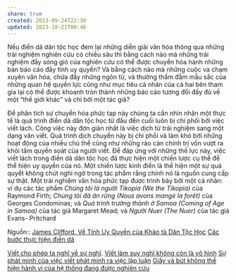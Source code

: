 ```yaml
---
share: true
created: 2023-09-24T22:38
updated: 2023-10-21T00:46
---
```

Nếu điền dã dân tộc học đem lại những diễn giải văn hóa thông qua những trải nghiệm nghiên cứu có chiều sâu thì bằng cách nào mà những trải nghiệm đầy sóng gió của nghiên cứu có thể được chuyển hóa hành những bản báo cáo đầy tính uy quyền? Và bằng cách nào mà những cuộc va chạm xuyên văn hóa, chứa đầy những ngôn từ, và thường thấm đẫm mầu sắc của những quan hệ quyền lực cũng như mục tiêu cá nhân của cả hai bên tham gia lại có thể được khoanh tròn thành những báo cáo tương đối đầy đủ về một “thế giới khác” và chỉ bởi một tác giả?

Để phân tích sự chuyển hóa phức tạp này chúng ta cần nhìn nhận một thực tế là quá trình điền dã dân tộc học từ đầu đến cuối luôn bị chi phối bởi việc viết lách. Công việc này đơn giản nhất là việc dịch từ trải nghiệm sang một dạng văn viết. Quá trình dịch chuyển này bị chi phối và làm khó bởi những hoạt động của nhiều chủ thể cũng như những rào cản chính trị vốn vượt ra khỏi tầm quyền soát của người viết. Để đáp ứng với những thế lực này, việc viết lách trong điền dã dân tộc học đã thực hiện một chiến lược cụ thể để thể hiện uy quyền của nó. Một chiến lược kinh điển là thể hiện một sự quả quyết không chút nghi ngờ trong tác phẩm rằng chính nó là nguồn cung cấp sự thật. Một trải nghiệm văn hóa phức tạp được trình bày bởi một cá nhân: ví dụ các tác phẩm *Chúng tôi là người Tikopia (We the Tikopia)* của Raymond Firth; *Chúng tôi đã ăn rừng (Nous avons mangé la forêt)* của Georges Condominas; và *Quá trình trưởng thành ở Samoa (Coming of Age in Samoa)* của tác giả Margaret Mead; và *Người Nuer (The Nuer)* của tác giả Evans- Pritchard

Nguồn:: [James Clifford, Về Tính Uy Quyền của Khảo tả Dân Tộc Học](James%20Clifford,%20V%E1%BB%81%20T%C3%ADnh%20Uy%20Quy%E1%BB%81n%20c%E1%BB%A7a%20Kh%E1%BA%A3o%20t%E1%BA%A3%20D%C3%A2n%20T%E1%BB%99c%20H%E1%BB%8Dc.md#)
[Các bước thực hiện điền dã](./C%C3%A1c%20b%C6%B0%E1%BB%9Bc%20th%E1%BB%B1c%20hi%E1%BB%87n%20%C4%91i%E1%BB%81n%20d%C3%A3.md#) 

[Viết cho phép ta nghĩ về sự nghĩ](../../Ngh%C4%A9%20v%E1%BB%81%20vi%E1%BB%87c%20ngh%C4%A9/M%C3%B4i%20tr%C6%B0%E1%BB%9Dng%20ngh%C4%A9,%20nh%E1%BA%ADn%20th%E1%BB%A9c%20t%C4%83ng%20c%C6%B0%E1%BB%9Dng/%C4%90%E1%BB%8Dc%20v%C3%A0%20vi%E1%BA%BFt/Vi%E1%BA%BFt%20cho%20ph%C3%A9p%20ta%20ngh%C4%A9%20v%E1%BB%81%20s%E1%BB%B1%20ngh%C4%A9.md#). [Viết làm suy nghĩ không còn là vô hình](../../Ngh%C4%A9%20v%E1%BB%81%20vi%E1%BB%87c%20ngh%C4%A9/M%C3%B4i%20tr%C6%B0%E1%BB%9Dng%20ngh%C4%A9,%20nh%E1%BA%ADn%20th%E1%BB%A9c%20t%C4%83ng%20c%C6%B0%E1%BB%9Dng/%C4%90%E1%BB%8Dc%20v%C3%A0%20vi%E1%BA%BFt/Vi%E1%BA%BFt%20l%C3%A0m%20suy%20ngh%C4%A9%20kh%C3%B4ng%20c%C3%B2n%20l%C3%A0%20v%C3%B4%20h%C3%ACnh.md#)
[Sự phát minh của việc viết phát minh ra việc lập luận](../../Ngh%C4%A9%20v%E1%BB%81%20vi%E1%BB%87c%20ngh%C4%A9/M%C3%B4i%20tr%C6%B0%E1%BB%9Dng%20ngh%C4%A9,%20nh%E1%BA%ADn%20th%E1%BB%A9c%20t%C4%83ng%20c%C6%B0%E1%BB%9Dng/%C4%90%E1%BB%8Dc%20v%C3%A0%20vi%E1%BA%BFt/S%E1%BB%B1%20ph%C3%A1t%20minh%20c%E1%BB%A7a%20vi%E1%BB%87c%20vi%E1%BA%BFt%20ph%C3%A1t%20minh%20ra%20vi%E1%BB%87c%20l%E1%BA%ADp%20lu%E1%BA%ADn.md#) 
[Giấy và bút không thể hiện hành vi của hệ thống đang được nghiên cứu](../../Ngh%C4%A9%20v%E1%BB%81%20vi%E1%BB%87c%20ngh%C4%A9/M%C3%B4i%20tr%C6%B0%E1%BB%9Dng%20ngh%C4%A9,%20nh%E1%BA%ADn%20th%E1%BB%A9c%20t%C4%83ng%20c%C6%B0%E1%BB%9Dng/%C4%90%E1%BB%8Dc%20v%C3%A0%20vi%E1%BA%BFt/Gi%E1%BA%A5y%20v%C3%A0%20b%C3%BAt%20kh%C3%B4ng%20th%E1%BB%83%20hi%E1%BB%87n%20h%C3%A0nh%20vi%20c%E1%BB%A7a%20h%E1%BB%87%20th%E1%BB%91ng%20%C4%91ang%20%C4%91%C6%B0%E1%BB%A3c%20nghi%C3%AAn%20c%E1%BB%A9u.md#)
